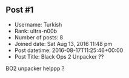 ## Post #1
- Username: Turkish
- Rank: ultra-n00b
- Number of posts: 8
- Joined date: Sat Aug 13, 2016 11:48 pm
- Post datetime: 2016-08-17T11:25:46+00:00
- Post Title: Black Ops 2 Unpacker ??

BO2 unpacker helppp ?
